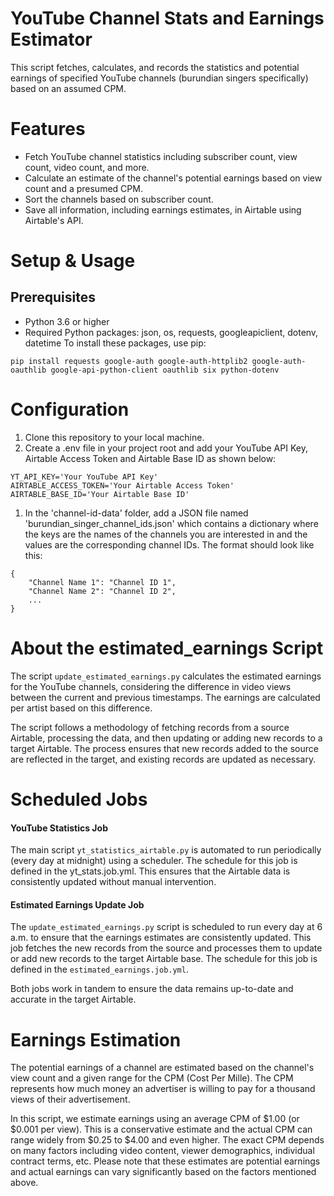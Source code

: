 # YouTube Channel Stats and Earnings Estimator
This script fetches, calculates, and records the statistics and potential earnings of specified YouTube channels (burundian singers specifically) based on an assumed CPM.

# Features
- Fetch YouTube channel statistics including subscriber count, view count, video count, and more.
- Calculate an estimate of the channel's potential earnings based on view count and a presumed CPM.
- Sort the channels based on subscriber count.
- Save all information, including earnings estimates, in Airtable using Airtable's API.

# Setup & Usage
## Prerequisites

- Python 3.6 or higher
- Required Python packages: json, os, requests, googleapiclient, dotenv, datetime
To install these packages, use pip:

```pip install requests google-auth google-auth-httplib2 google-auth-oauthlib google-api-python-client oauthlib six python-dotenv```

# Configuration
1. Clone this repository to your local machine.
2. Create a .env file in your project root and add your YouTube API Key, Airtable Access Token and Airtable Base ID as shown below:

```
YT_API_KEY='Your YouTube API Key'
AIRTABLE_ACCESS_TOKEN='Your Airtable Access Token'
AIRTABLE_BASE_ID='Your Airtable Base ID'
```
1. In the 'channel-id-data' folder, add a JSON file named 'burundian_singer_channel_ids.json' which contains a dictionary where the keys are the names of the channels you are interested in and the values are the corresponding channel IDs. The format should look like this:

```
{
    "Channel Name 1": "Channel ID 1",
    "Channel Name 2": "Channel ID 2",
    ...
}
```

# About the estimated_earnings Script 
The script `update_estimated_earnings.py` calculates the estimated earnings for the YouTube channels, considering the difference in video views between the current and previous timestamps. The earnings are calculated per artist based on this difference.

The script follows a methodology of fetching records from a source Airtable, processing the data, and then updating or adding new records to a target Airtable. The process ensures that new records added to the source are reflected in the target, and existing records are updated as necessary.

# Scheduled Jobs
#### YouTube Statistics Job
The main script `yt_statistics_airtable.py` is automated to run periodically (every day at midnight) using a scheduler. The schedule for this job is defined in the yt_stats.job.yml. This ensures that the Airtable data is consistently updated without manual intervention.

#### Estimated Earnings Update Job
The `update_estimated_earnings.py` script is scheduled to run every day at 6 a.m. to ensure that the earnings estimates are consistently updated. This job fetches the new records from the source and processes them to update or add new records to the target Airtable base. The schedule for this job is defined in the `estimated_earnings.job.yml`.

Both jobs work in tandem to ensure the data remains up-to-date and accurate in the target Airtable.

# Earnings Estimation
The potential earnings of a channel are estimated based on the channel's view count and a given range for the CPM (Cost Per Mille). The CPM represents how much money an advertiser is willing to pay for a thousand views of their advertisement.

In this script, we estimate earnings using an average CPM of $1.00 (or $0.001 per view). This is a conservative estimate and the actual CPM can range widely from $0.25 to $4.00 and even higher. The exact CPM depends on many factors including video content, viewer demographics, individual contract terms, etc. Please note that these estimates are potential earnings and actual earnings can vary significantly based on the factors mentioned above.

